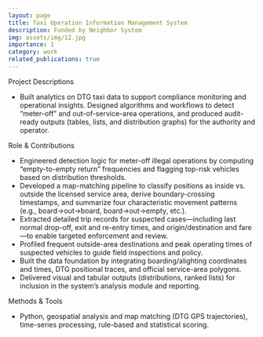 ```yaml
---
layout: page
title: Taxi Operation Information Management System
description: Funded by Neighbor System
img: assets/img/12.jpg
importance: 1
category: work
related_publications: true
---
```


Project Descriptions

- Built analytics on DTG taxi data to support compliance monitoring and operational insights. Designed algorithms and workflows to detect “meter-off” and out-of-service-area operations, and produced audit-ready outputs (tables, lists, and distribution graphs) for the authority and operator.

Role & Contributions

- Engineered detection logic for meter-off illegal operations by computing “empty-to-empty return” frequencies and flagging top-risk vehicles based on distribution thresholds. 
- Developed a map-matching pipeline to classify positions as inside vs. outside the licensed service area, derive boundary-crossing timestamps, and summarize four characteristic movement patterns (e.g., board→out→board, board→out→empty, etc.). 
- Extracted detailed trip records for suspected cases—including last normal drop-off, exit and re-entry times, and origin/destination and fare—to enable targeted enforcement and review. 
- Profiled frequent outside-area destinations and peak operating times of suspected vehicles to guide field inspections and policy. 
- Built the data foundation by integrating boarding/alighting coordinates and times, DTG positional traces, and official service-area polygons. 
- Delivered visual and tabular outputs (distributions, ranked lists) for inclusion in the system’s analysis module and reporting. 

Methods & Tools

- Python, geospatial analysis and map matching (DTG GPS trajectories), time-series processing, rule-based and statistical scoring.
